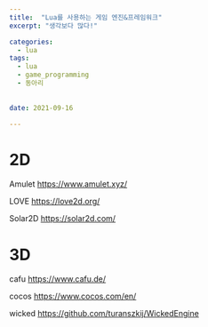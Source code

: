 ```yaml
---
title:  "Lua를 사용하는 게임 엔진&프레임워크"
excerpt: "생각보다 많다!"

categories:
  - lua
tags:
  - lua
  - game_programming
  - 동아리
  
  
date: 2021-09-16 

---
```


# 2D

Amulet
https://www.amulet.xyz/

LOVE
https://love2d.org/

Solar2D
https://solar2d.com/

# 3D

cafu
https://www.cafu.de/

cocos
https://www.cocos.com/en/ 

wicked
https://github.com/turanszkij/WickedEngine


	


 

